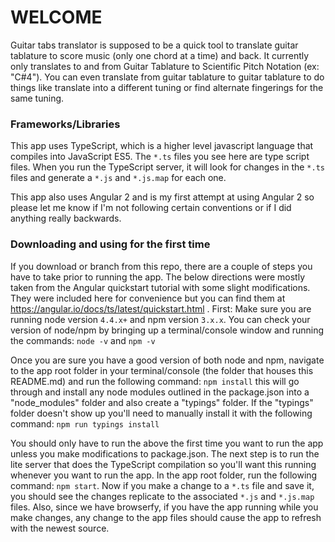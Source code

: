 # WELCOME
Guitar tabs translator is supposed to be a quick tool to translate guitar tablature to score music (only one chord at a time) and back. It currently only translates to and from 
Guitar Tablature to Scientific Pitch Notation (ex: "C#4"). You can even translate from guitar tablature to guitar tablature to do things like translate into a different tuning
or find alternate fingerings for the same tuning.

### Frameworks/Libraries
This app uses TypeScript, which is a higher level javascript language that compiles into JavaScript ES5. The `*.ts` files you see here are type script files. When you run the
TypeScript server, it will look for changes in the `*.ts` files and generate a `*.js` and `*.js.map` for each one.

This app also uses Angular 2 and is my first attempt at using Angular 2 so please let me know if I'm not following certain conventions or if I did anything really backwards.

### Downloading and using for the first time
If you download or branch from this repo, there are a couple of steps you have to take prior to running the app. The below directions were mostly taken from the Angular
quickstart tutorial with some slight modifications. They were included here for convenience but you can find them at https://angular.io/docs/ts/latest/quickstart.html .
First: Make sure you are running node version `4.4.x+` and npm version `3.x.x`. You can check your version of node/npm by bringing up a terminal/console window and running
the commands: `node -v` and `npm -v`

Once you are sure you have a good version of both node and npm, navigate to the app root folder in your terminal/console (the folder that houses this README.md) and run the
following command: `npm install` this will go through and install any node modules outlined in the package.json into a "node_modules" folder and also create a "typings" folder.
If the "typings" folder doesn't show up you'll need to manually install it with the following command: `npm run typings install`

You should only have to run the above the first time you want to run the app unless you make modifications to package.json. The next step is to run the lite server that does the
TypeScript compilation so you'll want this running whenever you want to run the app. In the app root folder, run the following command: `npm start`. Now if you make a change to a
`*.ts` file and save it, you should see the changes replicate to the associated `*.js` and `*.js.map` files. Also, since we have browserfy, if you have the app running while you 
make changes, any change to the app files should cause the app to refresh with the newest source.
